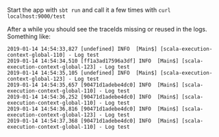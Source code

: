 Start the app with `sbt run` and call it a few times with `curl localhost:9000/test`

After a while you should see the traceIds missing or reused in the logs. Something like:
```
2019-01-14 14:54:33,827 [undefined] INFO  [Main$] [scala-execution-context-global-110] - Log test
2019-01-14 14:54:34,510 [ff1a3ad17596a3df] INFO  [Main$] [scala-execution-context-global-123] - Log test
2019-01-14 14:54:35,105 [undefined] INFO  [Main$] [scala-execution-context-global-123] - Log test
2019-01-14 14:54:35,657 [90471d1adebe4dc0] INFO  [Main$] [scala-execution-context-global-110] - Log test
2019-01-14 14:54:36,252 [90471d1adebe4dc0] INFO  [Main$] [scala-execution-context-global-110] - Log test
2019-01-14 14:54:36,816 [90471d1adebe4dc0] INFO  [Main$] [scala-execution-context-global-123] - Log test
2019-01-14 14:54:37,368 [90471d1adebe4dc0] INFO  [Main$] [scala-execution-context-global-110] - Log test
```

